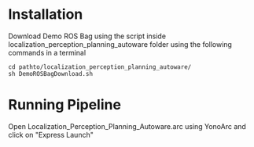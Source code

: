 # Installation


Download Demo ROS Bag using the script inside localization_perception_planning_autoware folder using the following commands in a terminal
```
cd pathto/localization_perception_planning_autoware/
sh DemoROSBagDownload.sh
```

# Running Pipeline

Open Localization_Perception_Planning_Autoware.arc using YonoArc and click on "Express Launch"
